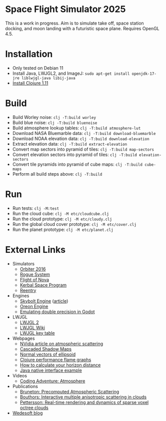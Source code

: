 # Space Flight Simulator 2025

This is a work in progress.
Aim is to simulate take off, space station docking, and moon landing with a futuristic space plane.
Requires OpenGL 4.5.

# Installation
* Only tested on Debian 11
* Install Java, LWJGL2, and ImageJ: `sudo apt-get install openjdk-17-jre liblwjgl-java libij-java`
* [Install Clojure 1.11](https://clojure.org/guides/install_clojure)

# Build
* Build Worley noise: `clj -T:build worley`
* Build blue noise: `clj -T:build bluenoise`
* Build atmosphere lookup tables: `clj -T:build atmosphere-lut`
* Download NASA Bluemarble data: `clj -T:build download-bluemarble`
* Download NOAA elevation data: `clj -T:build download-elevation`
* Extract elevation data: `clj -T:build extract-elevation`
* Convert map sectors into pyramid of tiles: `clj -T:build map-sectors`
* Convert elevation sectors into pyramid of tiles: `clj -T:build elevation-sectors`
* Convert tile pyramids into pyramid of cube maps: `clj -T:build cube-maps`
* Perform all build steps above: `clj -T:build`

# Run

* Run tests: `clj -M:test`
* Run the cloud cube: `clj -M etc/cloudcube.clj`
* Run the cloud prototype: `clj -M etc/cloudy.clj`
* Run the global cloud cover prototype: `clj -M etc/cover.clj`
* Run the planet prototype: `clj -M etc/planet.clj`

# External Links

* Simulators
  * [Orbiter 2016](https://github.com/mschweiger/orbiter)
  * [Rogue System](http://imagespaceinc.com/rogsys/)
  * [Flight of Nova](https://flight-of-nova.com/)
  * [Kerbal Space Program](https://www.kerbalspaceprogram.com/)
  * [Reentry](https://reentrygame.com/)
* Engines
  * [Skybolt Engine](https://github.com/Piraxus/Skybolt/) ([article](https://piraxus.com/2021/07/28/rendering-planetwide-volumetric-clouds-in-skybolt/))
  * [Oreon Engine](https://github.com/fynnfluegge/oreon-engine)
  * [Emulating double precision in Godot](https://godotengine.org/article/emulating-double-precision-gpu-render-large-worlds)
* LWJGL
  * [LWJGL 2](http://legacy.lwjgl.org/)
  * [LWJGL Wiki](http://wiki.lwjgl.org/)
  * [LWJGL key table](https://gist.github.com/Mumfrey/5cfc3b7e14fef91b6fa56470dc05218a)
* Webpages
  * [NVidia article on atmospheric scattering](https://developer.nvidia.com/gpugems/gpugems2/part-ii-shading-lighting-and-shadows/chapter-16-accurate-atmospheric-scattering)
  * [Cascaded Shadow Maps](https://web.archive.org/web/20220526080455/https://dev.theomader.com/cascaded-shadow-mapping-1/)
  * [Normal vectors of ellipsoid](https://math.stackexchange.com/questions/2931909/normal-of-a-point-on-the-surface-of-an-ellipsoid/2931931)
  * [Clojure performance flame graphs](https://github.com/clojure-goes-fast/clj-async-profiler)
  * [How to calculate your horizon distance](https://darkskydiary.wordpress.com/2015/05/25/how-to-calculate-your-horizon-distance/)
  * [Java native interface example](https://www.baeldung.com/jni)
* Videos
  * [Coding Adventure: Atmosphere](https://www.youtube.com/watch?v=DxfEbulyFcY)
* Publications
  * [Bruneton: Precomputed Atmospheric Scattering](https://hal.inria.fr/inria-00288758/document)
  * [Bouthors: Interactive multiple anisotropic scattering in clouds](https://hal.inria.fr/file/index/docid/333007/filename/clouds.pdf)
  * [Pettersson: Real-time rendering and dynamics of sparse voxel octree clouds](https://lup.lub.lu.se/luur/download?func=downloadFile&recordOId=9024774&fileOId=9024775)
* [Wedesoft blog](https://www.wedesoft.de/)
